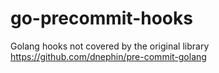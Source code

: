 # go-precommit-hooks
Golang hooks not covered by the original library https://github.com/dnephin/pre-commit-golang

